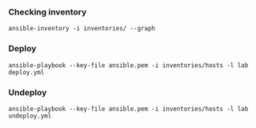### Checking inventory
    ansible-inventory -i inventories/ --graph
### Deploy
    ansible-playbook --key-file ansible.pem -i inventories/hosts -l lab deploy.yml
### Undeploy
    ansible-playbook --key-file ansible.pem -i inventories/hosts -l lab undeploy.yml